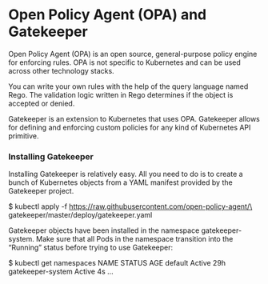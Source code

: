 # Open Policy Agent (OPA) and Gatekeeper

Open Policy Agent (OPA) is an open source, general-purpose policy engine for enforcing rules. OPA is not specific to Kubernetes and can be used across other technology stacks.

You can write your own rules with the help of the query language named Rego. The validation logic written in Rego determines if the object is accepted or denied.

Gatekeeper is an extension to Kubernetes that uses OPA. Gatekeeper allows for defining and enforcing custom policies for any kind of Kubernetes API primitive.

### Installing Gatekeeper

Installing Gatekeeper is relatively easy. All you need to do is to create a bunch of Kubernetes objects from a YAML manifest provided by the Gatekeeper project.

$ kubectl apply -f https://raw.githubusercontent.com/open-policy-agent/\
gatekeeper/master/deploy/gatekeeper.yaml

Gatekeeper objects have been installed in the namespace gatekeeper-system. Make sure that all Pods in the namespace transition into the “Running” status before trying to use Gatekeeper:

$ kubectl get namespaces
NAME                STATUS   AGE
default             Active   29h
gatekeeper-system   Active   4s
...


